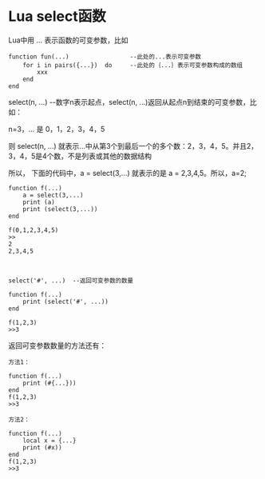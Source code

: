 # Lua select函数
Lua中用 ... 表示函数的可变参数，比如

    function fun(...)                 --此处的...表示可变参数
        for i in pairs({...})  do     --此处的｛...｝表示可变参数构成的数组
            xxx
        end
    end
select(n, ...)  --数字n表示起点，select(n, ...)返回从起点n到结束的可变参数，比如：

n=3，... 是 0，1，2，3，4，5

则 select(n, ...) 就表示...中从第3个到最后一个的多个数：2，3，4，5。并且2，3，4，5是4个数，不是列表或其他的数据结构

所以， 下面的代码中，a = select(3,...) 就表示的是  a = 2,3,4,5。所以，a=2;

    function f(...)
        a = select(3,...)
        print (a)
        print (select(3,...))
    end

    f(0,1,2,3,4,5)
    >>
    2
    2,3,4,5

 

    select('#', ...)  --返回可变参数的数量

    function f(...)
        print (select('#', ...))
    end

    f(1,2,3)
    >>3
返回可变参数数量的方法还有：


    方法1：

    function f(...)
        print (#{...}))
    end
    f(1,2,3)
    >>3

    方法2：

    function f(...)
        local x = {...}
        print (#x))
    end
    f(1,2,3)
    >>3
